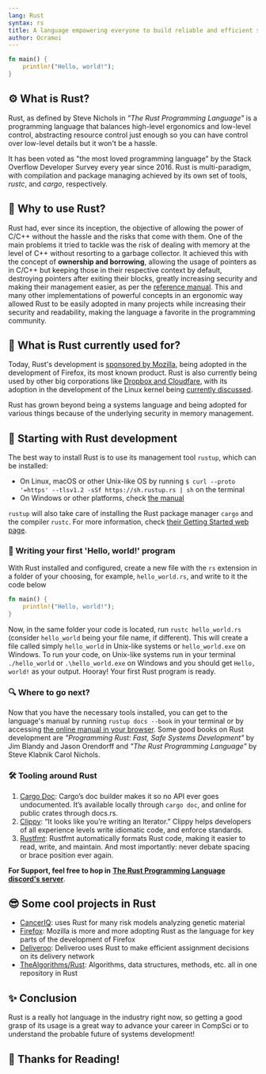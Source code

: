 ```yaml
---
lang: Rust
syntax: rs
title: A language empowering everyone to build reliable and efficient software.
author: Ocramoi
---
```


```rust
fn main() {
    println!("Hello, world!");
}
```

## ⚙️ What is Rust?
 
Rust, as defined by Steve Nichols in _"The Rust Programming Language"_ is a programming language that balances high-level ergonomics and low-level control, abstracting resource control just enough so you can have control over low-level details but it won't be a hassle.

It has been voted as "the most loved programming language" by the Stack Overflow Developer Survey every year since 2016. Rust is multi-paradigm, with compilation and package managing achieved by its own set of tools, _rustc_, and _cargo_, respectively.
 
## 🤔 Why to use Rust?

Rust had, ever since its inception, the objective of allowing the power of C/C++ without the hassle and the risks that come with them. One of the main problems it tried to tackle was the risk of dealing with memory at the level of C++ without resorting to a garbage collector. It achieved this with the concept of **ownership and borrowing**, allowing the usage of pointers as in C/C++ but keeping those in their respective context by default, destroying pointers after exiting their blocks, greatly increasing security and making their management easier, as per the [reference manual](https://doc.rust-lang.org/book/ch04-00-understanding-ownership.html). This and many other implementations of powerful concepts in an ergonomic way allowed Rust to be easily adopted in many projects while increasing their security and readability, making the language a favorite in the programming community.

## 🧐 What is Rust currently used for?

Today, Rust's development is [sponsored by Mozilla](https://research.mozilla.org/rust/), being adopted in the development of Firefox, its most known product. Rust is also currently being used by other big corporations like [Dropbox and Cloudfare](https://www.rust-lang.org/), with its adoption in the development of the Linux kernel being [currently discussed](https://www.zdnet.com/article/rust-in-the-linux-kernel-why-it-matters-and-whats-happening-next/).

Rust has grown beyond being a systems language and being adopted for various things because of the underlying security in memory management.

## 🏁 Starting with Rust development

The best way to install Rust is to use its management tool `rustup`, which can be installed:

- On Linux, macOS or other Unix-like OS by running `$ curl --proto '=https' --tlsv1.2 -sSf https://sh.rustup.rs | sh` on the terminal
- On Windows or other platforms, check [the manual](https://forge.rust-lang.org/infra/other-installation-methods.html)

`rustup` will also take care of installing the Rust package manager `cargo` and the compiler `rustc`. For more information, check [their Getting Started web page](https://www.rust-lang.org/learn/get-started).
 
### 👋 Writing your first 'Hello, world!' program

With Rust installed and configured, create a new file with the `rs` extension in a folder of your choosing, for example, `hello_world.rs`, and write to it the code below

```rust
fn main() {
    println!("Hello, world!");
}
```

Now, in the same folder your code is located, run `rustc hello_world.rs` (consider `hello_world` being your file name, if different). This will create a file called simply `hello_world` in Unix-like systems or `hello_world.exe` on Windows. To run your code, on Unix-like systems run in your terminal `./hello_world` or `.\hello_world.exe` on Windows and you should get `Hello, world!` as your output. Hooray! Your first Rust program is ready.

### 🔍 Where to go next?

Now that you have the necessary tools installed, you can get to the language's manual by running `rustup docs --book` in your terminal or by accessing [the online manual in your browser](https://doc.rust-lang.org/book/). Some good books on Rust development are _"Programming Rust: Fast, Safe Systems Development"_ by Jim Blandy and Jason Orendorff and _"The Rust Programming Language"_ by Steve Klabnik Carol Nichols.

### 🛠️ Tooling around Rust
1. [Cargo Doc](https://docs.rs): Cargo’s doc builder makes it so no API ever goes undocumented. It’s available locally through `cargo doc`, and online for public crates through docs.rs.
2. [Clippy](https://github.com/rust-lang/rust-clippy): “It looks like you’re writing an Iterator.” Clippy helps developers of all experience levels write idiomatic code, and enforce standards.
3. [Rustfmt](https://github.com/rust-lang/rustfmt): Rustfmt automatically formats Rust code, making it easier to read, write, and maintain. And most importantly: never debate spacing or brace position ever again.

**For Support, feel free to hop in** [**The Rust Programming Language discord's server**](https://discord.com/invite/rust-lang).

## 😎 Some cool projects in Rust

- [CancerIQ](http://www.canceriq.com): uses Rust for many risk models analyzing genetic material
- [Firefox](https://research.mozilla.org/rust): Mozilla is more and more adopting Rust as the language for key parts of the development of Firefox
- [Deliveroo](https://deliveroo.co.uk): Deliveroo uses Rust to make efficient assignment decisions on its delivery network
- [TheAlgorithms/Rust](https://github.com/TheAlgorithms/Rust): Algorithms, data structures, methods, etc. all in one repository in Rust

## ✨ Conclusion 

Rust is a really hot language in the industry right now, so getting a good grasp of its usage is a great way to advance your career in CompSci or to understand the probable future of systems development!

## 🤗 Thanks for Reading!
